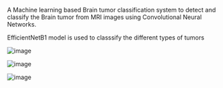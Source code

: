 A Machine learning based Brain tumor classification system to detect and classify the Brain tumor from MRI images using Convolutional Neural Networks.

EfficientNetB1 model is used to classsify the different types of tumors


![image](https://user-images.githubusercontent.com/107700768/224115703-a63fee58-2794-4977-9d22-1081268eeb70.png)

![image](https://user-images.githubusercontent.com/107700768/224115918-516f143f-b2de-43a7-a3bf-bffe17e7d3af.png)

![image](https://user-images.githubusercontent.com/107700768/224116108-0c623439-11b8-4ef7-9e63-33606e358461.png)
